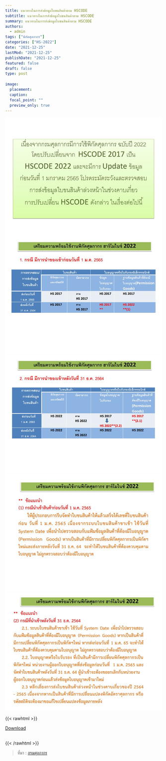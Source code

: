 ```yaml
---
title: แนวทางในการส่งข้อมูลใบขนสินค้าตาม HSCODE
subtitle: แนวทางในการส่งข้อมูลใบขนสินค้าตาม HSCODE
summary: แนวทางในการส่งข้อมูลใบขนสินค้าตาม HSCODE
authors:
  - admin
tags: ["พิกัดศุลกากร"]
categories: ["HS-2022"]
date: "2021-12-25"
lastMod: "2021-12-25"
publishDate: "2021-12-25"
featured: false
draft: false
type: post

image:
  placement:
  caption:
  focal_point: ""
  preview_only: true
---
```




![](./img/docsjpg_Page1.jpg)
![](./img/docsjpg_Page2.jpg)  
![](./img/docsjpg_Page3.jpg) 
![](./img/docsjpg_Page4.jpg) 
![](./img/docsjpg_Page5.jpg) 

{{< rawhtml >}}
<br>

<div class="article-tags">
<a class="badge badge-danger" href="./docs.pdf" target="_blank" id="download_files_new">Download</a>

</div>
<br>

{{< /rawhtml >}}


> ที่มา : [กรมศุลกากร](https://www.customs.go.th/data_files/a1433d64923dd1ade50c715fda5aee00.pdf)